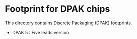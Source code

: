 Footprint for DPAK chips
========================

  This directory contains Discrete Packaging (DPAK) footprints.

 * DPAK 5 : Five leads version